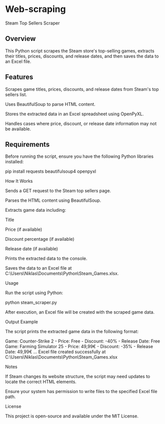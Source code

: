 # Web-scraping
Steam Top Sellers Scraper

## Overview

This Python script scrapes the Steam store's top-selling games, extracts their titles, prices, discounts, and release dates, and then saves the data to an Excel file.

## Features

Scrapes game titles, prices, discounts, and release dates from Steam's top sellers list.

Uses BeautifulSoup to parse HTML content.

Stores the extracted data in an Excel spreadsheet using OpenPyXL.

Handles cases where price, discount, or release date information may not be available.

## Requirements

Before running the script, ensure you have the following Python libraries installed:

pip install requests beautifulsoup4 openpyxl

How It Works

Sends a GET request to the Steam top sellers page.

Parses the HTML content using BeautifulSoup.

Extracts game data including:

Title

Price (if available)

Discount percentage (if available)

Release date (if available)

Prints the extracted data to the console.

Saves the data to an Excel file at C:\Users\Niklas\Documents\Python\Steam_Games.xlsx.

Usage

Run the script using Python:

python steam_scraper.py

After execution, an Excel file will be created with the scraped game data.

Output Example

The script prints the extracted game data in the following format:

Game: Counter-Strike 2 - Price: Free - Discount: -40% - Release Date: Free
Game: Farming Simulator 25 - Price: 49,99€ - Discount: -35% - Release Date: 49,99€
...
Excel file created successfully at C:\Users\Niklas\Documents\Python\Steam_Games.xlsx

Notes

If Steam changes its website structure, the script may need updates to locate the correct HTML elements.

Ensure your system has permission to write files to the specified Excel file path.

License

This project is open-source and available under the MIT License.
